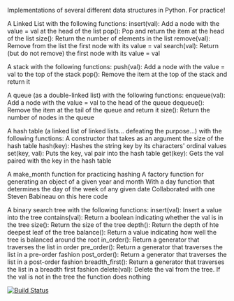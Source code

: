 Implementations of several different data structures in Python. For practice!

A Linked List with the following functions:
    insert(val): Add a node with the value = val at the head of the list
    pop(): Pop and return the item at the head of the list
    size(): Return the number of elements in the list
    remove(val): Remove from the list the first node with its value = val
    search(val): Return (but do not remove) the first node with its value = val

A stack with the following functions:
    push(val): Add a node with the value = val to the top of the stack
    pop(): Remove the item at the top of the stack and return it

A queue (as a double-linked list) with the following functions:
    enqueue(val): Add a node with the value = val to the head of the queue
    dequeue(): Remove the item at the tail of the queue and return it
    size(): Return the number of nodes in the queue

A hash table (a linked list of linked lists... defeating the purpose...) with the following functions:
    A constructor that takes as an argument the size of the hash table
    hash(key): Hashes the string key by its characters' ordinal values
    set(key, val): Puts the key, val pair into the hash table
    get(key): Gets the val paired with the key in the hash table

A make_month function for practicing hashing
    A factory function for generating an object of a given year and month
    With a day function that determines the day of the week of any given date
    Collaborated with one Steven Babineau on this here code

A binary search tree with the following functions:
    insert(val): Insert a value into the tree
    contains(val): Return a boolean indicating whether the val is in the tree
    size(): Return the size of the tree
    depth(): Return the depth of hte deepest leaf of the tree
    balance(): Return a value indicating how well the tree is balanced around the root
    in_order(): Return a generator that traverses the list in order
    pre_order(): Return a generator that traverses the list in a pre-order fashion
    post_order(): Return a generator that traverses the list in a post-order fashion
    breadth_first(): Return a generator that traverses the list in a breadth first fashion
    delete(val): Delete the val from the tree. If the val is not in the tree the function does nothing

[![Build Status](https://travis-ci.org/markcharyk/data-structures.png?branch=master)](https://travis-ci.org/markcharyk/data-structures)
